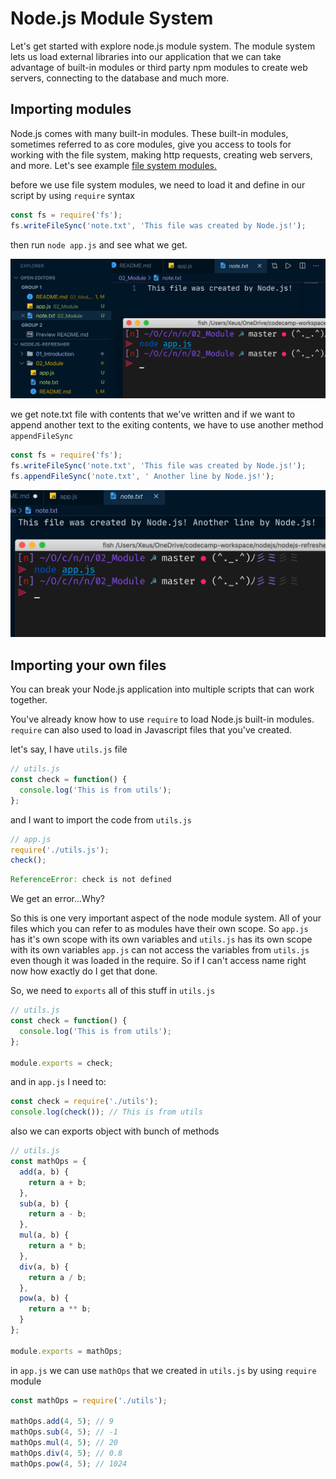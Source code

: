 # Node.js Module System

Let's get started with explore node.js module system. The module system lets us load external libraries into our application that we can take advantage of built-in modules or third party npm modules to create web servers, connecting to the database and much more.

## Importing modules

Node.js comes with many built-in modules. These built-in modules, sometimes
referred to as core modules, give you access to tools for working with the file system,
making http requests, creating web servers, and more. Let's see example [file system modules.](https://nodejs.org/dist/latest-v13.x/docs/api/fs.html)

before we use file system modules, we need to load it and define in our script by using `require` syntax

```javascript
const fs = require('fs');
fs.writeFileSync('note.txt', 'This file was created by Node.js!');
```

then run `node app.js` and see what we get.

![file system](file_system.png)

we get note.txt file with contents that we've written and if we want to append another text to the exiting contents, we have to use another method `appendFileSync`

```javascript
const fs = require('fs');
fs.writeFileSync('note.txt', 'This file was created by Node.js!');
fs.appendFileSync('note.txt', ' Another line by Node.js!');
```

![file append](file_append.png)

## Importing your own files

You can break your Node.js application into multiple scripts that can work together.

You've already know how to use `require` to load Node.js built-in modules. `require` can also used to load in Javascript files that you've created.

let's say, I have `utils.js` file

```javascript
// utils.js
const check = function() {
  console.log('This is from utils');
};
```

and I want to import the code from `utils.js`

```javascript
// app.js
require('./utils.js');
check();
```

```javascript
ReferenceError: check is not defined
```

We get an error...Why?

So this is one very important aspect of the node module system. All of your files which you can refer to as modules have their own scope. So `app.js` has it's own scope with its own variables and `utils.js` has its own scope with its own variables `app.js` can not access the variables from `utils.js` even though it was loaded in the require.
So if I can't access name right now how exactly do I get that done.

So, we need to `exports` all of this stuff in `utils.js`

```javascript
// utils.js
const check = function() {
  console.log('This is from utils');
};

module.exports = check;
```

and in `app.js` I need to:

```javascript
const check = require('./utils');
console.log(check()); // This is from utils
```

also we can exports object with bunch of methods

```javascript
// utils.js
const mathOps = {
  add(a, b) {
    return a + b;
  },
  sub(a, b) {
    return a - b;
  },
  mul(a, b) {
    return a * b;
  },
  div(a, b) {
    return a / b;
  },
  pow(a, b) {
    return a ** b;
  }
};

module.exports = mathOps;
```

in `app.js` we can use `mathOps` that we created in `utils.js` by using `require` module

```javascript
const mathOps = require('./utils');

mathOps.add(4, 5); // 9
mathOps.sub(4, 5); // -1
mathOps.mul(4, 5); // 20
mathOps.div(4, 5); // 0.8
mathOps.pow(4, 5); // 1024
```
